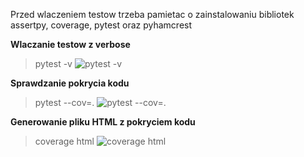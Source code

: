 Przed wlaczeniem testow trzeba pamietac o zainstalowaniu bibliotek assertpy, coverage, pytest oraz pyhamcrest

**Wlaczanie testow z verbose**
>pytest -v
![pytest -v](https://i.imgur.com/rIJFVX2.gif)

**Sprawdzanie pokrycia kodu**
>pytest --cov=.
![pytest --cov=.](https://i.imgur.com/ddShJyD.gif)

**Generowanie pliku HTML z pokryciem kodu**
>coverage html
![coverage html](https://i.imgur.com/IWcB4ly.gif)

